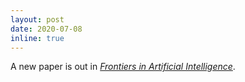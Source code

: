 ```yaml
---
layout: post
date: 2020-07-08
inline: true
---
```


A new paper is out in [*Frontiers in Artificial Intelligence*](https://www.frontiersin.org/articles/10.3389/frai.2020.00044/full). 